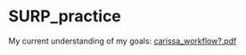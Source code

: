 # SURP_practice

My current understanding of my goals:
[carissa_workflow?.pdf](https://github.com/cderanek/SURP_practice/files/9767662/carissa_workflow.pdf)
